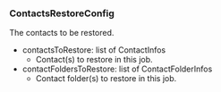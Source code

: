### ContactsRestoreConfig
The contacts to be restored.

- contactsToRestore: list of ContactInfos
  - Contact(s) to restore in this job.
- contactFoldersToRestore: list of ContactFolderInfos
  - Contact folder(s) to restore in this job.
